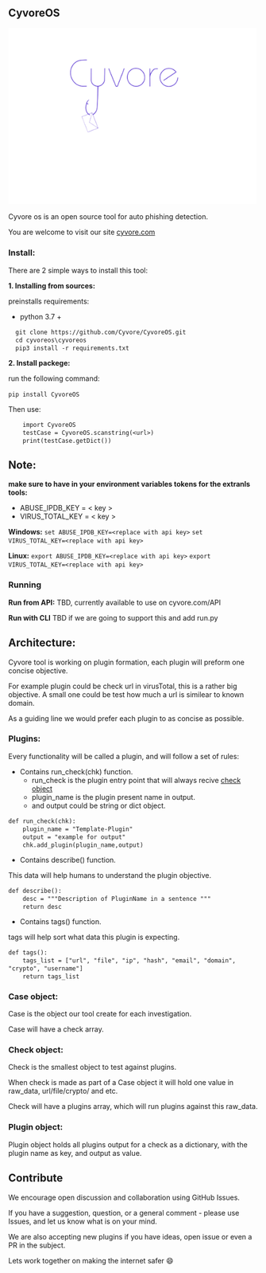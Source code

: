 ## CyvoreOS 
<img src="cyvoreLogo.png" width="500" alt="cyvoreLogo">

Cyvore os is an open source tool for auto phishing detection.

You are welcome to visit our site [cyvore.com](https://cyvore.com)

### Install:
There are 2 simple ways to install this tool:

**1. Installing from sources:**

preinstalls requirements: 
  - python 3.7 + 
  ```
    git clone https://github.com/Cyvore/CyvoreOS.git
    cd cyvoreos\cyvoreos
    pip3 install -r requirements.txt 
  ```
  
**2. Install packege:**

run the following command:

`pip install CyvoreOS`

Then use: 
```
    import CyvoreOS
    testCase = CyvoreOS.scanstring(<url>)
    print(testCase.getDict())
```

## Note:
**make sure to have in your environment variables tokens for the extranls tools:**
- ABUSE_IPDB_KEY = < key >
- VIRUS_TOTAL_KEY = < key >

**Windows:** 
`set ABUSE_IPDB_KEY=<replace with api key>`
`set VIRUS_TOTAL_KEY=<replace with api key>`

**Linux:** 
`export ABUSE_IPDB_KEY=<replace with api key>`
`export VIRUS_TOTAL_KEY=<replace with api key>`

### Running

**Run from API:**
TBD, currently available to use on cyvore.com/API 

**Run with CLI**
TBD if we are going to support this and add run.py

## Architecture: 

Cyvore tool is working on plugin formation, each plugin will preform one concise objective. 

For example plugin could be check url in virusTotal, this is a rather big objective.
A small one could be test how much a url is similear to known domain.

As a guiding line we would prefer each plugin to as concise as possible.

### Plugins:
Every functionality will be called a plugin, and will follow a set of rules: 
* Contains run_check(chk) function.
  - run_check is the plugin entry point that will always recive [check object](#Check-object)
  - plugin_name is the plugin present name in output. 
  - and output could be string or dict object.
```
def run_check(chk):
    plugin_name = "Template-Plugin"
    output = "example for output"
    chk.add_plugin(plugin_name,output)
```


* Contains describe() function. 

This data will help humans to understand the plugin objective. 
```
def describe():
    desc = """Description of PluginName in a sentence """
    return desc
```

* Contains tags() function. 

tags will help sort what data this plugin is expecting.
```
def tags():
    tags_list = ["url", "file", "ip", "hash", "email", "domain", "crypto", "username"]
    return tags_list
```


### Case object:
Case is the object our tool create for each investigation. 

Case will have a check array. 

### Check object:
Check is the smallest object to test against plugins.

When check is made as part of a Case object it will hold one value in raw_data, url/file/crypto/ and etc.

Check will have a plugins array, which will run plugins against this raw_data.

### Plugin object:
Plugin object holds all plugins output for a check as a dictionary, with the plugin name as key, and output as value.

## Contribute
We encourage open discussion and collaboration using GitHub Issues.

If you have a suggestion, question, or a general comment - please use Issues, and let us know what is on your mind. 

We are also accepting new plugins if you have ideas, open issue or even a PR in the subject.

Lets work together on making the internet safer :smile:
